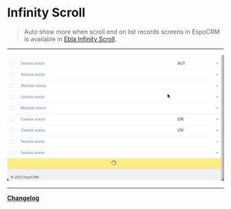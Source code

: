# Infinity Scroll  <a href="https://www.eblasoft.com.tr/espocrm-extension-page/infinity-scroll" target="_blank" id="ext-version"></a>


> Auto show more when scroll end on list records screens in EspoCRM is available in [Ebla Infinity Scroll](https://www.eblasoft.com.tr/espocrm-extension-page/infinity-scroll).


---


![Infinity Scroll](../../_static/images/extensions/infinity-scroll/infinity-scroll.png)


---

**<font color=gray> [Changelog](changelog.md) </font>**


<script>
    async function fetchData() {
    const url = 'https://crm.eblasoft.com.tr/api/v1/Docs?id=64b2dc6b829bca7bf';
    const response = await fetch(url);
    const data = await response.json();
    
    const {version} = data;
    const badgeUrl = `https://img.shields.io/badge/version-${version}-green`;
    
    const badgeImg = document.createElement("img");
    badgeImg.src = badgeUrl;
    badgeImg.style = "height: 22px; margin-left: 10px;";


    document.getElementById("ext-version").appendChild(badgeImg);
}
    fetchData();

</script>